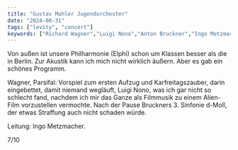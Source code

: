 ```yaml
---
title: "Gustav Mahler Jugendorchester"
date: "2024-08-31"
tags: ["levity", "concert"]
keywords: ["Richard Wagner","Luigi Nono","Anton Bruckner","Ingo Metzmacher"]
---
```

Von außen ist unsere Philharmonie (Elphi) schon um Klassen besser als die in Berlin. Zur Akustik kann ich mich nicht wirklich äußern. Aber es gab ein schönes Programm.

Wagner, Parsifal: Vorspiel zum ersten Aufzug und Karfreitagszauber, darin eingebettet, damit niemand wegläuft, Luigi Nono, was ich gar nicht so schlecht fand, nachdem ich mir das Ganze als Filmmusik zu einem Alien-Film vorzustellen vermochte. Nach der Pause Bruckners 3. Sinfonie d-Moll, der etwas Straffung auch nicht schaden würde.

Leitung: Ingo Metzmacher.

7/10
